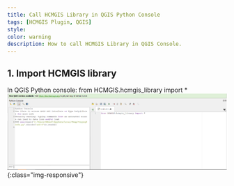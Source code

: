 ```yaml
---
title: Call HCMGIS Library in QGIS Python Console
tags: [HCMGIS Plugin, QGIS]
style: 
color: warning
description: How to call HCMGIS Library in QGIS Console.
---
```

## 1. Import HCMGIS library
In QGIS Python console:
from HCMGIS.hcmgis_library import *
![Import HCMGIS](images/import.png){:class="img-responsive"}

